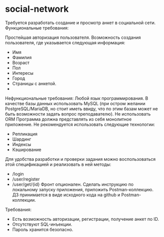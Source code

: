 # social-network


Требуется разработать создание и просмотр анкет в социальной сети.
Функциональные требования:

Простейшая авторизация пользователя.
Возможность создания пользователя, где указывается следующая информация:
- Имя
- Фамилия
- Возраст
- Пол
- Интересы
- Город
- Страницы с анкетой.
- 
Нефункциональные требования:
Любой язык программирования.
В качестве базы данных использовать MySQL (при остром желании PostgreSQL/MariaDB, но стоит иметь ввиду, что по этим базам может не быть возможности задать вопрос преподавателю).
Не использовать ORM
Программа должна представлять из себя монолитное приложение.
Не рекомендуется использовать следующие технологии:
- Репликация
- Шардинг
- Индексы
- Кэширование

Для удобства разработки и проверки задания можно воспользоваться этой спецификацией и реализовать в ней методы:
- /login
- /user/register
- /user/get/{id}
Фронт опционален.
Сделать инструкцию по локальному запуску приложения, приложить Postman-коллекцию.
ДЗ принимается в виде исходного кода на github и Postman-коллекции.

  
Требования:
- Есть возможность авторизации, регистрации, получение анкет по ID.
- Отсутствуют SQL-инъекции.
- Пароль хранится безопасно.